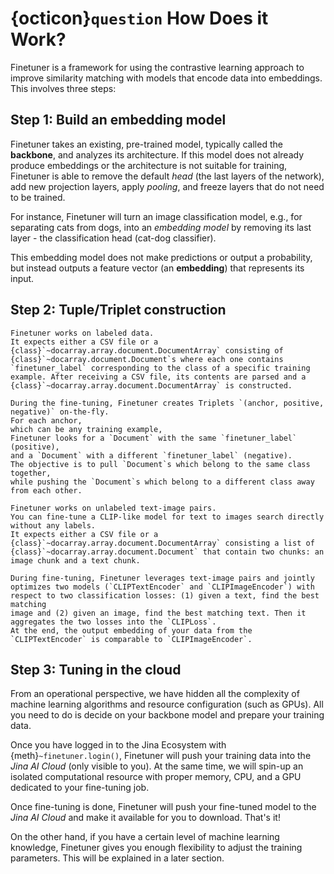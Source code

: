 # {octicon}`question` How Does it Work?

Finetuner is a framework for using the contrastive learning approach to improve similarity matching with models that encode data into embeddings.
This involves three steps:

## Step 1: Build an embedding model

Finetuner takes an existing, pre-trained model, typically called the __backbone__, and analyzes its architecture.
If this model does not already produce embeddings or the architecture is not suitable for training, Finetuner is able to remove the default *head* (the last layers of the network), add new projection layers, apply *pooling*, and freeze layers that do not need to be trained.

For instance, Finetuner will turn an image classification model, e.g., for separating cats from dogs, into an *embedding model* 
by removing its last layer - the classification head (cat-dog classifier).

This embedding model does not make predictions or output a probability,
but instead outputs a feature vector (an __embedding__) that represents its input.

## Step 2: Tuple/Triplet construction

````{tab} Uni-modal (with label)
Finetuner works on labeled data.
It expects either a CSV file or a {class}`~docarray.array.document.DocumentArray` consisting of {class}`~docarray.document.Document`s where each one contains `finetuner_label` corresponding to the class of a specific training example. After receiving a CSV file, its contents are parsed and a {class}`~docarray.array.document.DocumentArray` is constructed.

During the fine-tuning, Finetuner creates Triplets `(anchor, positive, negative)` on-the-fly.
For each anchor,
which can be any training example,
Finetuner looks for a `Document` with the same `finetuner_label` (positive),
and a `Document` with a different `finetuner_label` (negative).
The objective is to pull `Document`s which belong to the same class together,
while pushing the `Document`s which belong to a different class away from each other.
````
````{tab} Cross-modal (without label)
Finetuner works on unlabeled text-image pairs.
You can fine-tune a CLIP-like model for text to images search directly without any labels.
It expects either a CSV file or a {class}`~docarray.array.document.DocumentArray` consisting a list of {class}`~docarray.array.document.Document` that contain two chunks: an image chunk and a text chunk.

During fine-tuning, Finetuner leverages text-image pairs and jointly optimizes two models (`CLIPTextEncoder` and `CLIPImageEncoder`) with respect to two classification losses: (1) given a text, find the best matching
image and (2) given an image, find the best matching text. Then it aggregates the two losses into the `CLIPLoss`.
At the end, the output embedding of your data from the `CLIPTextEncoder` is comparable to `CLIPImageEncoder`.
````

## Step 3: Tuning in the cloud

From an operational perspective,
we have hidden all the complexity of machine learning algorithms and resource configuration (such as GPUs).
All you need to do is decide on your backbone model and prepare your training data.

Once you have logged in to the Jina Ecosystem with {meth}`~finetuner.login()`,
Finetuner will push your training data into the *Jina AI Cloud* (only visible to you).
At the same time, we will spin-up an isolated computational resource
with proper memory, CPU, and a GPU dedicated to your fine-tuning job.

Once fine-tuning is done, Finetuner will push your fine-tuned model to the *Jina AI Cloud*
and make it available for you to download.
That's it!

On the other hand,
if you have a certain level of machine learning knowledge,
Finetuner gives you enough flexibility to adjust the training parameters.
This will be explained in a later section.
